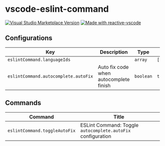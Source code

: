 # vscode-eslint-command

<a href="https://marketplace.visualstudio.com/items?itemName=antfu.vscode-eslint-command" target="__blank"><img src="https://img.shields.io/visual-studio-marketplace/v/antfu.vscode-eslint-command.svg?color=eee&amp;label=VS%20Code%20Marketplace&logo=visual-studio-code" alt="Visual Studio Marketplace Version" /></a>
<a href="https://kermanx.github.io/reactive-vscode/" target="__blank"><img src="https://img.shields.io/badge/made_with-reactive--vscode-%23007ACC?style=flat&labelColor=%23229863"  alt="Made with reactive-vscode" /></a>

## Configurations

<!-- configs -->

| Key                                  | Description                            | Type      | Default                       |
| ------------------------------------ | -------------------------------------- | --------- | ----------------------------- |
| `eslintCommand.languageIds`          |                                        | `array`   | `["typescript","javascript"]` |
| `eslintCommand.autocomplete.autoFix` | Auto fix code when autocomplete finish | `boolean` | `true`                        |

<!-- configs -->

## Commands

<!-- commands -->

| Command                       | Title                                                       |
| ----------------------------- | ----------------------------------------------------------- |
| `eslintCommand.toggleAutoFix` | ESLint Command: Toggle `autocomplete.autoFix` configuration |

<!-- commands -->
